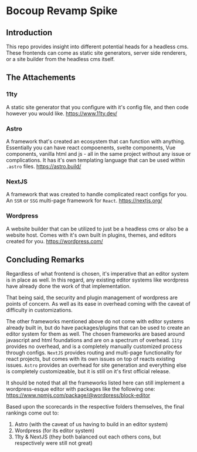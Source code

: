 # Bocoup Revamp Spike

## Introduction
This repo provides insight into different potential heads for a headless cms. These frontends can come as static site generators, server side renderers, or a site builder from the headless cms itself. 

## The Attachements

### 11ty
A static site generator that you configure with it's config file, and then code however you would like. https://www.11ty.dev/ 

### Astro
A framework that's created an ecosystem that can function with anything. Essentially you can have react compoenents, svelte components, Vue components, vanilla html and js - all in the same project without any issue or complications. It has it's own templating language that can be used within `.astro` files. https://astro.build/ 

### NextJS
A framework that was created to handle complicated react configs for you. An `SSR` or `SSG` multi-page framework for `React`. https://nextjs.org/ 

### Wordpress
A website builder that can be utilized to just be a headless cms or also be a website host. Comes with it's own built in plugins, themes, and editors created for you. https://wordpress.com/ 

## Concluding Remarks
Regardless of what frontend is chosen, it's imperative that an editor system is in place as well. In this regard, any existing editor systems like wordpress have already done the work of that implementation. 

That being said, the security and plugin management of wordpress are points of concern. As well as its ease in overhead coming with the caveat of difficulty in customizations.  

The other frameworks mentioned above do not come with editor systems already built in, but do have packages/plugins that can be used to create an editor system for them as well. The chosen frameworks are based around javascript and html foundations and are on a spectrum of overhead. `11ty` provides no overhead, and is a completely manually customized process through configs. `NextJS` provides routing and multi-page functionality for react projects, but comes with its own issues on top of reacts existing issues. `Astro` provides an overhead for site generation and everything else is completely customizeable, but it is still on it's first official release. 

It should be noted that all the frameworks listed here can still implement a wordpress-esque editor with packages like the following one: https://www.npmjs.com/package/@wordpress/block-editor 

Based upon the scorecards in the respective folders themselves, the final rankings come out to:

1. Astro (with the caveat of us having to build in an editor system)
2. Wordpress (for its editor system)
3. 11ty & NextJS (they both balanced out each others cons, but respectively were still not great)


